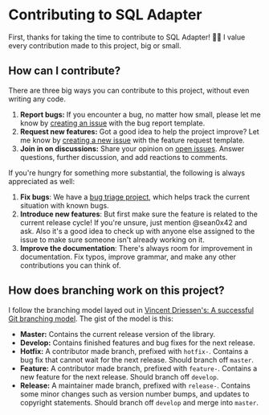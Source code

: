 # Contributing to SQL Adapter

First, thanks for taking the time to contribute to SQL Adapter! 🙌🎉 I value
every contribution made to this project, big or small.

## How can I contribute?

There are three big ways you can contribute to this project, without even writing any code.

 1. **Report bugs:** If you encounter a bug, no matter how small, please let me know by [creating an issue](https://github.com/sean0x42/SQLAdapter/issues/new?assignees=sean0x42&labels=bug&template=bug_report.md&title=) with the bug report template.
 2. **Request new features:** Got a good idea to help the project improve? Let me know by [creating a new issue](https://github.com/sean0x42/SQLAdapter/issues/new?assignees=&labels=enhancement&template=feature_request.md&title=) with the feature request template.
 3. **Join in on discussions:** Share your opinion on [open issues](https://github.com/sean0x42/SQLAdapter/issues). Answer questions, further discussion, and add reactions to comments.

If you're hungry for something more substantial, the following is always appreciated as well:

 1. **Fix bugs**: We have a [bug triage project](https://github.com/sean0x42/SQLAdapter/projects/1), which helps track the current situation with known bugs.
 2. **Introduce new features**: But first make sure the feature is related to the current release cycle! If you're unsure, just mention @sean0x42 and ask. Also it's a good idea to check up with anyone else assigned to the issue to make sure someone isn't already working on it.
 3. **Improve the documentation**: There's always room for improvement in documentation. Fix typos, improve grammar, and make any other contributions you can think of.

## How does branching work on this project?

I follow the branching model layed out in [Vincent Driessen's: A successful Git branching model](https://nvie.com/posts/a-successful-git-branching-model/?). The gist of the model is this:

 * **Master:** Contains the current release version of the library.
 * **Develop:** Contains finished features and bug fixes for the next release.
 * **Hotfix:** A contributor made branch, prefixed with `hotfix-`. Contains a bug fix that cannot wait for the next release. Should branch off `master`.
 * **Feature:** A contributor made branch, prefixed with `feature-`. Contains a new feature for the next release. Should branch off `develop`.
 * **Release:** A maintainer made branch, prefixed with `release-`. Contains some minor changes such as version number bumps, and updates to copyright statements. Should branch off `develop` and merge into `master`.
